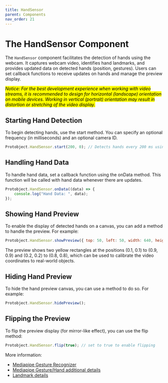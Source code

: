 ```yaml
---
title: HandSensor 
parent: Components
nav_order: 21
---
```


# The HandSensor Component

The `HandSensor` component facilitates the detection of hands using the webcam. It captures webcam video, identifies hand landmarks, and provides updated data on detected hands (position, gestures). Users can set callback functions to receive updates on hands and manage the preview display.

<mark>*Notice: For the best development experience when working with video streams, it is recommended to design for horizontal (landscape) orientation on mobile devices. Working in vertical (portrait) orientation may result in distortion or stretching of the video display.*</mark>


## Starting Hand Detection
To begin detecting hands, use the start method. You can specify an optional frequency (in milliseconds) and an optional camera ID.

```javascript
Protobject.HandSensor.start(200, 0); // Detects hands every 200 ms using camera ID 0

```

## Handling Hand Data
To handle hand data, set a callback function using the onData method. This function will be called with hand data whenever there are updates.

```javascript
Protobject.HandSensor.onData((data) => {
    console.log("Hand Data: ", data);
});
```


## Showing Hand Preview
To enable the display of detected hands on a canvas, you can add a method to handle the preview. For example:

```javascript
Protobject.HandSensor.showPreview({ top: 50, left: 50, width: 640, height: 480 });

```

The preview shows two yellow rectangles at the positions (0.1, 0.1) to (0.9, 0.9) and (0.2, 0.2) to (0.8, 0.8), which can be used to calibrate the video coordinates to real-world objects.

## Hiding Hand Preview
To hide the hand preview canvas, you can use a method to do so. For example:

```javascript
Protobject.HandSensor.hidePreview();

```

## Flipping the Preview
To flip the preview display (for mirror-like effect), you can use the flip method:

```javascript
Protobject.HandSensor.flip(true); // set to true to enable flipping

```

More information:

- [Mediapipe Gesture Recognizer](https://ai.google.dev/edge/mediapipe/solutions/vision/gesture_recognizer)
- [Mediapipe Gesture/Hand additional details](https://ai.google.dev/edge/mediapipe/solutions/vision/gesture_recognizer/web_js)
- [Landmark details](https://ai.google.dev/static/edge/mediapipe/images/solutions/hand-landmarks.png)
